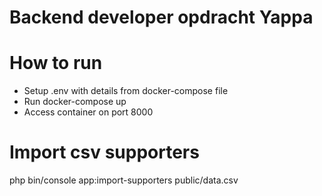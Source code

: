 Backend developer opdracht Yappa
==================================

# How to run
* Setup .env with details from docker-compose file
* Run docker-compose up
* Access container on port 8000

# Import csv supporters
php bin/console app:import-supporters public/data.csv
